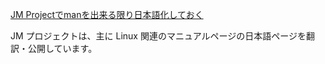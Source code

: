 
[JM Projectでmanを出来る限り日本語化しておく](https://zenn.dev/tantan_tanuki/articles/6e9d45f7444544)

JM プロジェクトは、主に Linux 関連のマニュアルページの日本語ページを翻訳・公開しています。